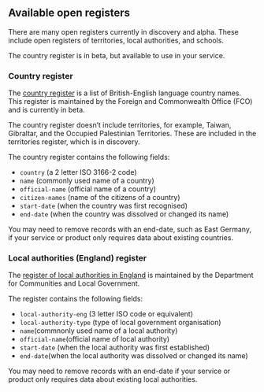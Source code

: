 ## <a name="availablereg"></a>Available open registers

There are many open registers currently in discovery and alpha. These include open registers of territories, local authorities, and schools.

The country register is in beta, but available to use in your service.

### Country register

The [country register](https://country.register.gov.uk/) is a list of British-English language country names. This register is maintained by the Foreign and Commonwealth Office (FCO) and is currently in beta.

The country register doesn’t include territories, for example, Taiwan, Gibraltar, and the Occupied Palestinian Territories. These are included in the territories register, which is in discovery.

The country register contains the following fields:  

* `country` (a 2 letter ISO 3166-2 code)  
* `name` (commonly used name of a country)  
* `official-name` (official name of a country)   
* `citizen-names` (name of the citizens of a country)  
* `start-date` (when the country was first recognised)  
* `end-date` (when the country was dissolved or changed its name)   

You may need to remove records with an end-date, such as East Germany, if your service or product only requires data about existing countries.

### Local authorities (England) register

The [register of local authorities in England](https://local-authority-eng.register.gov.uk/) is maintained by the Department for Communities and Local Government.

The register contains the following fields:     

* `local-authority-eng` (3 letter ISO code or equivalent)  
* `local-authority-type` (type of local government organisation)  
* `name`(commnonly used name of a local authority)  
* `official-name`(official name of local authority)  
* `start-date` (when the local authority was first established)  
* `end-date`(when the local authority was dissolved or changed its name)  

You may need to remove records with an end-date if your service or product only requires data about existing local authorities.
